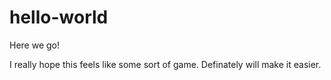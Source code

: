 # hello-world
 

Here we go!

I really hope this feels like some sort of game.
Definately will make it easier. 
